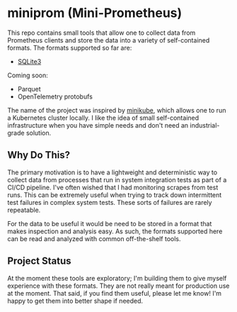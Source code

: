 # miniprom (Mini-Prometheus)

This repo contains small tools that allow one to collect data from Prometheus
clients and store the data into a variety of self-contained formats.
The formats supported so far are:

* [SQLite3](prom2sqlite)

Coming soon:

* Parquet
* OpenTelemetry protobufs

The name of the project was inspired by [minikube](https://minikube.sigs.k8s.io/docs/),
which allows one to run a Kubernetes cluster locally. I like the idea of small
self-contained infrastructure when you have simple needs and don't need an
industrial-grade solution.

## Why Do This?

The primary motivation is to have a lightweight and deterministic way to
collect data from processes that run in system integration tests as part of a
CI/CD pipeline. I've often wished that I had monitoring scrapes from test runs.
This can be extremely useful when trying to track down intermittent test 
failures in complex system tests. These sorts of failures are rarely 
repeatable.

For the data to be useful it would be need to be stored in a format that makes
inspection and analysis easy. As such, the formats supported here can be read
and analyzed with common off-the-shelf tools.

## Project Status

At the moment these tools are exploratory; I'm building them to give myself
experience with these formats. They are not really meant for production use at
the moment. That said, if you find them useful, please let me know! I'm happy
to get them into better shape if needed.
